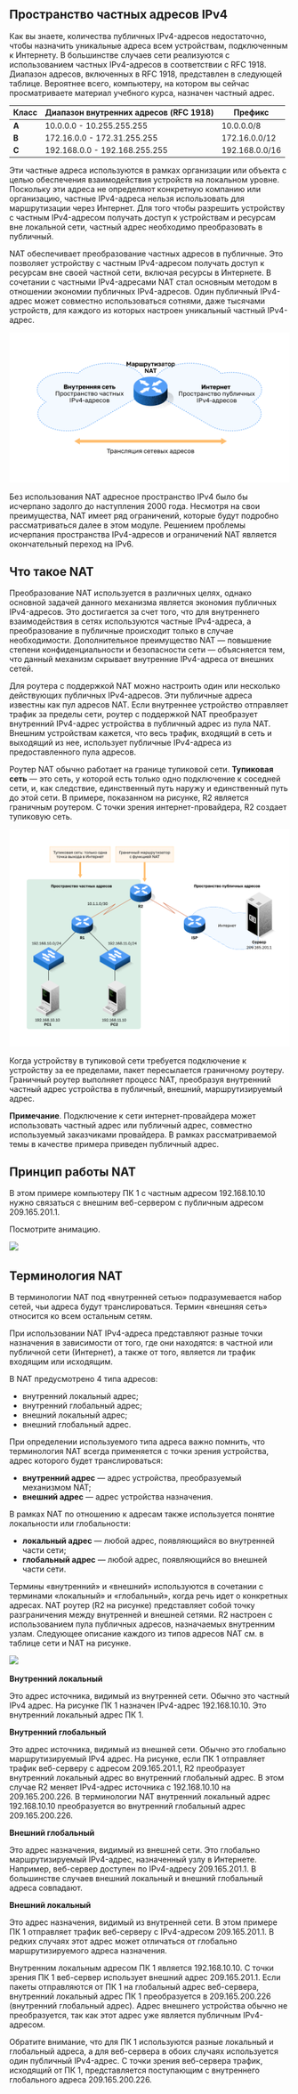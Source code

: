 <!-- 6.1.1 -->
## Пространство частных адресов IPv4

Как вы знаете, количества публичных IPv4-адресов недостаточно, чтобы назначить уникальные адреса всем устройствам, подключенным к Интернету. В большинстве случаев сети реализуются с использованием частных IPv4-адресов в соответствии с RFC 1918. Диапазон адресов, включенных в RFC 1918, представлен в следующей таблице. Вероятнее всего, компьютеру, на котором вы сейчас просматриваете материал учебного курса, назначен частный адрес.

| **Класс** | **Диапазон внутренних адресов (RFC 1918)** | **Префикс** |
| --- | --- | --- |
| **А** | 10.0.0.0 - 10.255.255.255 | 10.0.0.0/8 |
| **B** | 172.16.0.0 - 172.31.255.255 | 172.16.0.0/12 |
| **C** | 192.168.0.0 - 192.168.255.255 | 192.168.0.0/16 |

Эти частные адреса используются в рамках организации или объекта с целью обеспечения взаимодействия устройств на локальном уровне. Поскольку эти адреса не определяют конкретную компанию или организацию, частные IPv4-адреса нельзя использовать для маршрутизации через Интернет. Для того чтобы разрешить устройству с частным IPv4-адресом получать доступ к устройствам и ресурсам вне локальной сети, частный адрес необходимо преобразовать в публичный.

NAT обеспечивает преобразование частных адресов в публичные. Это позволяет устройству с частным IPv4-адресом получать доступ к ресурсам вне своей частной сети, включая ресурсы в Интернете. В сочетании с частными IPv4-адресами NAT стал основным методом в отношении экономии публичных IPv4-адресов. Один публичный IPv4-адрес может совместно использоваться сотнями, даже тысячами устройств, для каждого из которых настроен уникальный частный IPv4-адрес.

![](./assets/6.1.1.svg)
<!-- /courses/ensa-dl/ae8e8c86-34fd-11eb-ba19-f1886492e0e4/aeb48b10-34fd-11eb-ba19-f1886492e0e4/assets/c62edd73-1c46-11ea-af56-e368b99e9723.svg -->

<!--
На рисунке изображен NAT роутер между двумя сетями, внутренней сетью с частным адресным пространством IPv4 и Интернетом с публичным адресным пространством IPv4. Существует двусторонняя стрелка, показывающая преобразование NAT между публичным и частным адресными пространствами IPv4.
-->

Без использования NAT адресное пространство IPv4 было бы исчерпано задолго до наступления 2000 года. Несмотря на свои преимущества, NAT имеет ряд ограничений, которые будут подробно рассматриваться далее в этом модуле. Решением проблемы исчерпания пространства IPv4-адресов и ограничений NAT является окончательный переход на IPv6.

<!-- 6.1.2 -->
## Что такое NAT

Преобразование NAT используется в различных целях, однако основной задачей данного механизма является экономия публичных IPv4-адресов. Это достигается за счет того, что для внутреннего взаимодействия в сетях используются частные IPv4-адреса, а преобразование в публичные происходит только в случае необходимости. Дополнительное преимущество NAT — повышение степени конфиденциальности и безопасности сети — объясняется тем, что данный механизм скрывает внутренние IPv4-адреса от внешних сетей.

Для роутера с поддержкой NAT можно настроить один или несколько действующих публичных IPv4-адресов. Эти публичные адреса известны как пул адресов NAT. Если внутреннее устройство отправляет трафик за пределы сети, роутер с поддержкой NAT преобразует внутренний IPv4-адрес устройства в публичный адрес из пула NAT. Внешним устройствам кажется, что весь трафик, входящий в сеть и выходящий из нее, использует публичные IPv4-адреса из предоставленного пула адресов.

Роутер NAT обычно работает на границе тупиковой сети. **Тупиковая сеть** — это сеть, у которой есть только одно подключение к соседней сети, и, как следствие, единственный путь наружу и единственный путь до этой сети. В примере, показанном на рисунке, R2 является граничным роутером. С точки зрения интернет-провайдера, R2 создает тупиковую сеть.

![](./assets/6.1.2.svg)
<!-- /courses/ensa-dl/ae8e8c86-34fd-11eb-ba19-f1886492e0e4/aeb48b10-34fd-11eb-ba19-f1886492e0e4/assets/c62f52a1-1c46-11ea-af56-e368b99e9723.svg -->

<!--
На рисунке изображен роутер (R2), подключенный к роутеру Интернет-провайдера с сервером по протоколу IP 209.165.201.1.
R2 — тупиковая сеть: только одна точка выхода в Интернет R2 подключена к R1, к которому подключены два коммутатора. Оба коммутатора имеют сети 192.168.10.0/24 и 192.168.11.0/24. ПК (PC1) подключен к сети 192.168.10.0.24 и имеет адрес IPv4 192.168.10.10. Второй компьютер (PC2) подключен ко второму коммутатору с сетевым адресом 192.168.11.0/24 и имеет адрес IPv4 192.168.11.10. R2 — граничный роутер с включенным NAT.
-->

Когда устройству в тупиковой сети требуется подключение к устройству за ее пределами, пакет пересылается граничному роутеру. Граничный роутер выполняет процесс NAT, преобразуя внутренний частный адрес устройства в публичный, внешний, маршрутизируемый адрес.

**Примечание**. Подключение к сети интернет-провайдера может использовать частный адрес или публичный адрес, совместно используемый заказчиками провайдера. В рамках рассматриваемой темы в качестве примера приведен публичный адрес.

<!-- 6.1.3 -->
## Принцип работы NAT

В этом примере компьютеру ПК 1 с частным адресом 192.168.10.10 нужно связаться с внешним веб-сервером с публичным адресом 209.165.201.1.

Посмотрите анимацию.

![](./assets/6.1.3.png)

<!--
Анимация показывает ПК с адресом 192.168.10.10, непосредственно подключенным к R1. R1 подключен к R2, который подключен к Интернету. Сервер с адресом 209.165.201.1 подключен к сети Интернет.
-->

<!-- 6.1.4 -->
## Терминология NAT

В терминологии NAT под «внутренней сетью» подразумевается набор сетей, чьи адреса будут транслироваться. Термин «внешняя сеть» относится ко всем остальным сетям.

При использовании NAT IPv4-адреса представляют разные точки назначения в зависимости от того, где они находятся: в частной или публичной сети (Интернет), а также от того, является ли трафик входящим или исходящим.

В NAT предусмотрено 4 типа адресов:

* внутренний локальный адрес;
* внутренний глобальный адрес;
* внешний локальный адрес;
* внешний глобальный адрес.

При определении используемого типа адреса важно помнить, что терминология NAT всегда применяется с точки зрения устройства, адрес которого будет транслироваться:

* **внутренний адрес** — адрес устройства, преобразуемый механизмом NAT;
* **внешний адрес** — адрес устройства назначения.

В рамках NAT по отношению к адресам также используется понятие локальности или глобальности:

* **локальный адрес** — любой адрес, появляющийся во внутренней части сети;
* **глобальный адрес** — любой адрес, появляющийся во внешней части сети.

Термины «внутренний» и «внешний» используются в сочетании с терминами «локальный» и «глобальный», когда речь идет о конкретных адресах. NAT роутер (R2 на рисунке) представляет собой точку разграничения между внутренней и внешней сетями. R2 настроен с использованием пула публичных адресов, назначаемых внутренним узлам. Следующее описание каждого из типов адресов NAT см. в таблице сети и NAT на рисунке.

![](./assets/6.1.4.svg)
<!-- /courses/ensa-dl/ae8e8c86-34fd-11eb-ba19-f1886492e0e4/aeb48b10-34fd-11eb-ba19-f1886492e0e4/assets/c6308b22-1c46-11ea-af56-e368b99e9723.svg -->

<!--
На рисунке изображен роутер R2 между внутренней и внешней сетью. Во внутренней сети есть ПК (PC1) с IP-адресом 192.168.10.10. Таблица для внутренней сети показывает адрес источника (SA) Inside Local 192.168.10.10 и адрес назначения (DA) вне локального 209.165.201.1 для исходящего и входящего трафиков R2. Внешняя сеть имеет исходный адрес (SA) Inside Global 209.165.200.226 и адрес назначения (DA) вне глобального 200.165.201.1 как для входящего, так и исходящего трафика на R2 из внешней сети поставщика услуг Интернета. Таблица NAT R2 имеет ПК! с внутренним глобальным адресом 209.165.200.226 и внутренним локальным адресом 192.168.10.10. Веб-сервер, подключенный к Интернету, имеет внешний локальный адрес 209.165.201.1 и внешний глобальный адрес 209.165.201.1. На рисунке показана терминология NAT.
-->

**Внутренний локальный**

Это адрес источника, видимый из внутренней сети. Обычно это частный IPv4 адрес. На рисунке ПК 1 назначен IPv4-адрес 192.168.10.10. Это внутренний локальный адрес ПК 1.

**Внутренний глобальный**

Это адрес источника, видимый из внешней сети. Обычно это глобально маршрутизируемый IPv4 адрес. На рисунке, если ПК 1 отправляет трафик веб-серверу с адресом 209.165.201.1, R2 преобразует внутренний локальный адрес во внутренний глобальный адрес. В этом случае R2 меняет IPv4-адрес источника с 192.168.10.10 на 209.165.200.226. В терминологии NAT внутренний локальный адрес 192.168.10.10 преобразуется во внутренний глобальный адрес 209.165.200.226.

**Внешний глобальный**

Это адрес назначения, видимый из внешней сети. Это глобально маршрутизируемый IPv4-адрес, назначенный узлу в Интернете. Например, веб-сервер доступен по IPv4-адресу 209.165.201.1. В большинстве случаев внешний локальный и внешний глобальный адреса совпадают.

**Внешний локальный**

Это адрес назначения, видимый из внутренней сети. В этом примере ПК 1 отправляет трафик веб-серверу с IPv4-адресом 209.165.201.1. В редких случаях этот адрес может отличаться от глобально маршрутизируемого адреса назначения.

Внутренним локальным адресом ПК 1 является 192.168.10.10. С точки зрения ПК 1 веб-сервер использует внешний адрес 209.165.201.1. Если пакеты отправляются от ПК 1 на глобальный адрес веб-сервера, внутренний локальный адрес ПК 1 преобразуется в 209.165.200.226 (внутренний глобальный адрес). Адрес внешнего устройства обычно не преобразуется, так как этот адрес уже является публичным IPv4-адресом.

Обратите внимание, что для ПК 1 используются разные локальный и глобальный адреса, а для веб-сервера в обоих случаях используется один публичный IPv4-адрес. С точки зрения веб-сервера трафик, исходящий от ПК 1, представляется поступающим с внутреннего глобального адреса 209.165.200.226.

<!-- 6.1.5 -->
<!-- quiz -->

